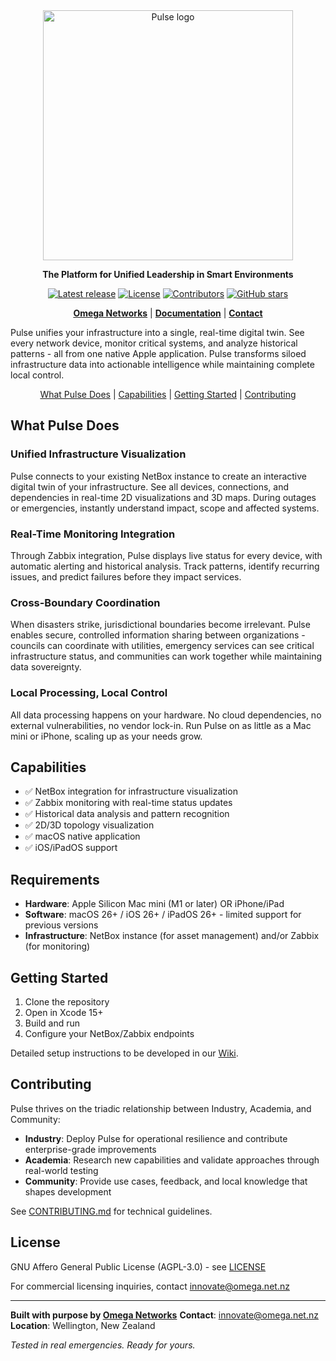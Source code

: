 <div align="center">
  <img src="docs/media/pulse_logo.svg" width="400" alt="Pulse logo" />
  <p><strong>The Platform for Unified Leadership in Smart Environments</strong></p>
  <a href="https://github.com/omega-networks/pulse/releases"><img src="https://img.shields.io/github/v/release/omega-networks/pulse" alt="Latest release" /></a>
  <a href="https://github.com/omega-networks/pulse/blob/main/LICENSE"><img src="https://img.shields.io/badge/license-AGPL_3.0-blue.svg" alt="License" /></a>
  <a href="https://github.com/omega-networks/pulse/graphs/contributors"><img src="https://img.shields.io/github/contributors/omega-networks/pulse?color=blue" alt="Contributors" /></a>
  <a href="https://github.com/omega-networks/pulse/stargazers"><img src="https://img.shields.io/github/stars/omega-networks/pulse?style=flat" alt="GitHub stars" /></a>
  <p>
    <strong><a href="https://omega.net.nz">Omega Networks</a></strong> |
    <strong><a href="https://github.com/omega-networks/pulse/wiki">Documentation</a></strong> |
    <strong><a href="mailto:innovate@omega.net.nz">Contact</a></strong>
  </p>
</div>

Pulse unifies your infrastructure into a single, real-time digital twin. See every network device, monitor critical systems, and analyze historical patterns - all from one native Apple application. Pulse transforms siloed infrastructure data into actionable intelligence while maintaining complete local control.

<p align="center">
  <a href="#what-pulse-does">What Pulse Does</a> |
  <a href="#capabilities">Capabilities</a> |
  <a href="#getting-started">Getting Started</a> |
  <a href="#contributing">Contributing</a>
</p>

## What Pulse Does

### Unified Infrastructure Visualization
Pulse connects to your existing NetBox instance to create an interactive digital twin of your infrastructure. See all devices, connections, and dependencies in real-time 2D visualizations and 3D maps. During outages or emergencies, instantly understand impact, scope and affected systems.

### Real-Time Monitoring Integration
Through Zabbix integration, Pulse displays live status for every device, with automatic alerting and historical analysis. Track patterns, identify recurring issues, and predict failures before they impact services.

### Cross-Boundary Coordination
When disasters strike, jurisdictional boundaries become irrelevant. Pulse enables secure, controlled information sharing between organizations - councils can coordinate with utilities, emergency services can see critical infrastructure status, and communities can work together while maintaining data sovereignty.

### Local Processing, Local Control
All data processing happens on your hardware. No cloud dependencies, no external vulnerabilities, no vendor lock-in. Run Pulse on as little as a Mac mini or iPhone, scaling up as your needs grow.

## Capabilities

- ✅ NetBox integration for infrastructure visualization
- ✅ Zabbix monitoring with real-time status updates
- ✅ Historical data analysis and pattern recognition
- ✅ 2D/3D topology visualization
- ✅ macOS native application
- ✅ iOS/iPadOS support

## Requirements
- **Hardware**: Apple Silicon Mac mini (M1 or later) OR iPhone/iPad
- **Software**: macOS 26+ / iOS 26+ / iPadOS 26+ - limited support for previous versions
- **Infrastructure**: NetBox instance (for asset management) and/or Zabbix (for monitoring)

## Getting Started
1. Clone the repository
2. Open in Xcode 15+
3. Build and run
4. Configure your NetBox/Zabbix endpoints

Detailed setup instructions to be developed in our [Wiki](https://github.com/omega-networks/pulse/wiki/Installation).

## Contributing

Pulse thrives on the triadic relationship between Industry, Academia, and Community:

- **Industry**: Deploy Pulse for operational resilience and contribute enterprise-grade improvements
- **Academia**: Research new capabilities and validate approaches through real-world testing
- **Community**: Provide use cases, feedback, and local knowledge that shapes development

See [CONTRIBUTING.md](CONTRIBUTING.md) for technical guidelines.

## License

GNU Affero General Public License (AGPL-3.0) - see [LICENSE](LICENSE)

For commercial licensing inquiries, contact innovate@omega.net.nz

---

**Built with purpose by [Omega Networks](https://omega.net.nz)**
**Contact**: innovate@omega.net.nz
**Location**: Wellington, New Zealand

*Tested in real emergencies. Ready for yours.*
